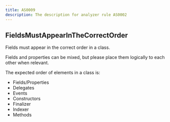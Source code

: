 ```yaml
---
title: AS0009
description: The description for analyzer rule AS0002
---
```

## FieldsMustAppearInTheCorrectOrder

Fields must appear in the correct order in a class.

Fields and properties can be mixed, but please place them logically to each other when relevant.

The expected order of elements in a class is:
- Fields/Properties
- Delegates
- Events
- Constructors
- Finalizer
- Indexer
- Methods
